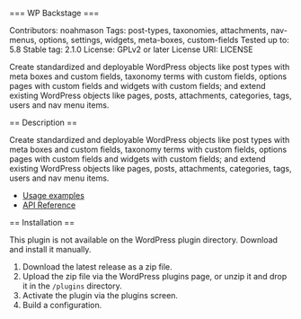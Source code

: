 === WP Backstage ===

Contributors: noahmason
Tags: post-types, taxonomies, attachments, nav-menus, options, settings, widgets, meta-boxes, custom-fields
Tested up to: 5.8
Stable tag: 2.1.0
License: GPLv2 or later
License URI: LICENSE
 
Create standardized and deployable WordPress objects like post types with meta boxes and custom fields, taxonomy terms with custom fields, options pages with custom fields and widgets with custom fields; and extend existing WordPress objects like pages, posts, attachments, categories, tags, users and nav menu items.

== Description ==

Create standardized and deployable WordPress objects like post types with meta boxes and custom fields, taxonomy terms with custom fields, options pages with custom fields and widgets with custom fields; and extend existing WordPress objects like pages, posts, attachments, categories, tags, users and nav menu items.

- [Usage examples](https://github.com/dreamsicle-io/wp-backstage/blob/master/examples/tests.php)
- [API Reference](https://wpbackstage.dreamsicle.io/reference/)

== Installation ==
 
This plugin is not available on the WordPress plugin directory. Download and install it manually.
 
1. Download the latest release as a zip file.
2. Upload the zip file via the WordPress plugins page, or unzip it and drop it in the `/plugins` directory.
3. Activate the plugin via the plugins screen.
4. Build a configuration.
